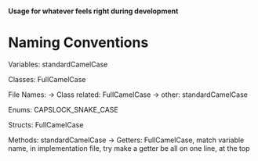 #### Usage for whatever feels right during development

# Naming Conventions

Variables: standardCamelCase

Classes: FullCamelCase

File Names: 
    -> Class related: FullCamelCase
    -> other: standardCamelCase

Enums: CAPSLOCK_SNAKE_CASE

Structs: FullCamelCase

Methods: standardCamelCase
    -> Getters: FullCamelCase, match variable name, in implementation file, try make a getter be all on one line, at the top
